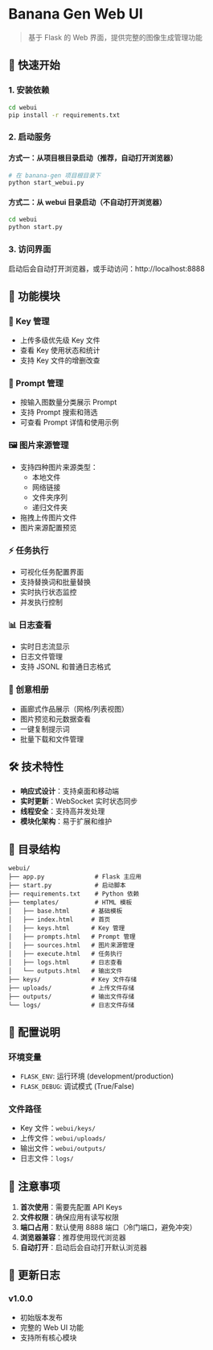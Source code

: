 # Banana Gen Web UI

> 基于 Flask 的 Web 界面，提供完整的图像生成管理功能

## 🚀 快速开始

### 1. 安装依赖
```bash
cd webui
pip install -r requirements.txt
```

### 2. 启动服务

#### 方式一：从项目根目录启动（推荐，自动打开浏览器）
```bash
# 在 banana-gen 项目根目录下
python start_webui.py
```

#### 方式二：从 webui 目录启动（不自动打开浏览器）
```bash
cd webui
python start.py
```

### 3. 访问界面
启动后会自动打开浏览器，或手动访问：http://localhost:8888

## 📱 功能模块

### 🔑 Key 管理
- 上传多级优先级 Key 文件
- 查看 Key 使用状态和统计
- 支持 Key 文件的增删改查

### 📝 Prompt 管理
- 按输入图数量分类展示 Prompt
- 支持 Prompt 搜索和筛选
- 可查看 Prompt 详情和使用示例

### 🖼️ 图片来源管理
- 支持四种图片来源类型：
  - 本地文件
  - 网络链接
  - 文件夹序列
  - 递归文件夹
- 拖拽上传图片文件
- 图片来源配置预览

### ⚡ 任务执行
- 可视化任务配置界面
- 支持替换词和批量替换
- 实时执行状态监控
- 并发执行控制

### 📊 日志查看
- 实时日志流显示
- 日志文件管理
- 支持 JSONL 和普通日志格式

### 📁 创意相册
- 画廊式作品展示（网格/列表视图）
- 图片预览和元数据查看
- 一键复制提示词
- 批量下载和文件管理

## 🛠️ 技术特性

- **响应式设计**：支持桌面和移动端
- **实时更新**：WebSocket 实时状态同步
- **线程安全**：支持高并发处理
- **模块化架构**：易于扩展和维护

## 📂 目录结构

```
webui/
├── app.py              # Flask 主应用
├── start.py            # 启动脚本
├── requirements.txt    # Python 依赖
├── templates/          # HTML 模板
│   ├── base.html      # 基础模板
│   ├── index.html     # 首页
│   ├── keys.html      # Key 管理
│   ├── prompts.html   # Prompt 管理
│   ├── sources.html   # 图片来源管理
│   ├── execute.html   # 任务执行
│   ├── logs.html      # 日志查看
│   └── outputs.html   # 输出文件
├── keys/              # Key 文件存储
├── uploads/           # 上传文件存储
├── outputs/           # 输出文件存储
└── logs/              # 日志文件存储
```

## 🔧 配置说明

### 环境变量
- `FLASK_ENV`: 运行环境 (development/production)
- `FLASK_DEBUG`: 调试模式 (True/False)

### 文件路径
- Key 文件：`webui/keys/`
- 上传文件：`webui/uploads/`
- 输出文件：`webui/outputs/`
- 日志文件：`logs/`

## 🚨 注意事项

1. **首次使用**：需要先配置 API Keys
2. **文件权限**：确保应用有读写权限
3. **端口占用**：默认使用 8888 端口（冷门端口，避免冲突）
4. **浏览器兼容**：推荐使用现代浏览器
5. **自动打开**：启动后会自动打开默认浏览器

## 🔄 更新日志

### v1.0.0
- 初始版本发布
- 完整的 Web UI 功能
- 支持所有核心模块
